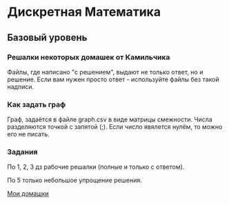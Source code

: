 # Дискретная Математика
## Базовый уровень
### Решалки некоторых домашек от Камильчика

Файлы, где написано "с решением", выдают не только ответ, но и решение.
Если вам нужен просто ответ - используйте файлы без такой надписи.

### Как задать граф

Граф, задаётся в файле graph.csv в виде матрицы смежности. 
Числа разделяются точкой с запятой (;). 
Если число явялется нулём, то можно его не писать.

### Задания

По 1, 2, 3 дз рабочие решалки (полные и только с ответом).

По 5 только небольшое упрощение решения.  

[Мои домашки](..)